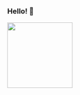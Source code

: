 ### Hello! 👋

<img src="https://i.pinimg.com/originals/9e/ce/a1/9ecea162adb39aa8f720485abba466f6.gif" width="150"/>
     
<!--
**Melbourne42/Melbourne42** is a ✨ _special_ ✨ repository because its `README.md` (this file) appears on your GitHub profile.

Here are some ideas to get you started:

- 🔭 I’m currently working on ...
- 🌱 I’m currently learning ...
- 👯 I’m looking to collaborate on ...
- 🤔 I’m looking for help with ...
- 💬 Ask me about ...
- 📫 How to reach me: ...
- 😄 Pronouns: ...
- ⚡ Fun fact: ...
-->

